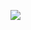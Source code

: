 [![](https://jitpack.io/v/com.gitlab.gitjab/searx.svg)](https://jitpack.io/#com.gitlab.gitjab/searx)
